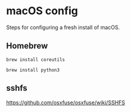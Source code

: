# macOS config
Steps for configuring a fresh install of macOS.

## Homebrew

```
brew install coreutils
```

```
brew install python3
```

## sshfs
https://github.com/osxfuse/osxfuse/wiki/SSHFS
